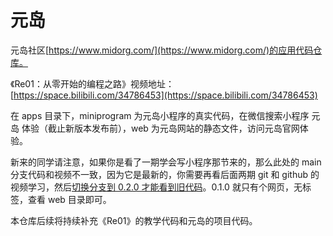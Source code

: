 # 元岛

元岛社区[https://www.midorg.com/](https://www.midorg.com/)的应用代码仓库。

《Re01：从零开始的编程之路》视频地址：[https://space.bilibili.com/34786453](https://space.bilibili.com/34786453)

在 apps 目录下，miniprogram 为元岛小程序的真实代码，在微信搜索小程序 元岛 体验（截止新版本发布前），web 为元岛网站的静态文件，访问元岛官网体验。

新来的同学请注意，如果你是看了一期学会写小程序那节来的，那么此处的 main 分支代码和视频不一致，因为它是最新的，你需要再看后面两期 git 和 github 的视频学习，然后[切换分支到 0.2.0 才能看到旧代码](https://github.com/midorg-com/midorg/tree/0.2.0)。0.1.0 就只有个网页，无标签，查看 web 目录即可。

本仓库后续将持续补充《Re01》的教学代码和元岛的项目代码。
